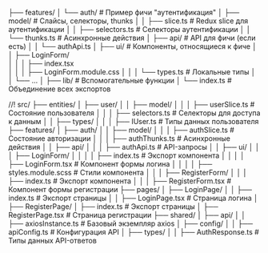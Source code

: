 ├── features/
│   └── auth/                     # Пример фичи "аутентификация"
│       ├── model/                # Слайсы, селекторы, thunks
│       │   ├── slice.ts          # Redux slice для аутентификации
│       │   ├── selectors.ts      # Селекторы аутентификации
│       │   └── thunks.ts         # Асинхронные действия
│       ├── api/                  # API для фичи (если есть)
│       │   └── authApi.ts
│       ├── ui/                   # Компоненты, относящиеся к фиче
│       │   ├── LoginForm/        
│       │   │   ├── index.tsx     
│       │   │   ├── LoginForm.module.css
│       │   │   └── types.ts      # Локальные типы
│       │   └── ...
│       ├── lib/                  # Вспомогательные функции
│       └── index.ts              # Объединение всех экспортов


//!
src/
├── entities/
│   ├── user/
│   │   ├── model/
│   │   │   ├── userSlice.ts         # Состояние пользователя
│   │   │   ├── selectors.ts         # Селекторы для доступа к данным
│   │   ├── types/
│   │   │   ├── IUser.ts             # Типы данных пользователя
├── features/
│   ├── auth/
│   │   ├── model/
│   │   │   ├── authSlice.ts         # Состояние авторизации
│   │   │   ├── authThunks.ts        # Асинхронные действия
│   │   ├── api/
│   │   │   ├── authApi.ts           # API-запросы
│   │   ├── ui/
│   │   │   ├── LoginForm/
│   │   │   │   ├── index.ts         # Экспорт компонента
│   │   │   │   ├── LoginForm.tsx    # Компонент формы логина
│   │   │   │   ├── styles.module.scss # Стили компонента
│   │   │   ├── RegisterForm/
│   │   │       ├── index.ts         # Экспорт компонента
│   │   │       ├── RegisterForm.tsx # Компонент формы регистрации
├── pages/
│   ├── LoginPage/
│   │   ├── index.ts                 # Экспорт страницы
│   │   ├── LoginPage.tsx            # Страница логина
│   ├── RegisterPage/
│       ├── index.ts                 # Экспорт страницы
│       ├── RegisterPage.tsx         # Страница регистрации
├── shared/
│   ├── api/
│   │   ├── axiosInstance.ts         # Базовый экземпляр axios
│   ├── config/
│   │   ├── apiConfig.ts             # Конфигурация API
│   ├── types/
│   │   ├── AuthResponse.ts          # Типы данных API-ответов
